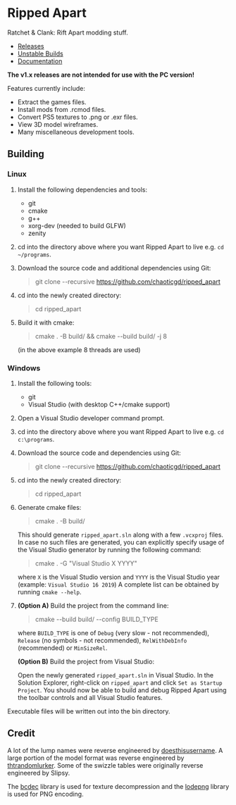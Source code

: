 # Ripped Apart

Ratchet & Clank: Rift Apart modding stuff.

- [Releases](https://github.com/chaoticgd/ripped_apart/releases)
- [Unstable Builds](https://github.com/chaoticgd/ripped_apart/releases/tag/unstable)
- [Documentation](docs/README.md)

**The v1.x releases are not intended for use with the PC version!**

Features currently include:
- Extract the games files.
- Install mods from .rcmod files.
- Convert PS5 textures to .png or .exr files.
- View 3D model wireframes.
- Many miscellaneous development tools.

## Building

### Linux

1.	Install the following dependencies and tools:
	- git
	- cmake
	- g++
	- xorg-dev (needed to build GLFW)
	- zenity

2.	cd into the directory above where you want Ripped Apart to live e.g. `cd ~/programs`.

2.	Download the source code and additional dependencies using Git:
	> git clone --recursive https://github.com/chaoticgd/ripped_apart

3.	cd into the newly created directory:
	> cd ripped_apart

4.	Build it with cmake:
	> cmake . -B build/ && cmake --build build/ -j 8
	
	(in the above example 8 threads are used)

### Windows

1.	Install the following tools:
	- git
	- Visual Studio (with desktop C++/cmake support)

2.	Open a Visual Studio developer command prompt.

3.	cd into the directory above where you want Ripped Apart to live e.g. `cd c:\programs`.

4.	Download the source code and dependencies using Git:
	> git clone --recursive https://github.com/chaoticgd/ripped_apart

5.	cd into the newly created directory:
	> cd ripped_apart

6.	Generate cmake files:
	> cmake . -B build/
	
	This should generate `ripped_apart.sln` along with a few `.vcxproj` files. 
	In case no such files are generated, you can explicitly specify usage of the Visual Studio generator by running the following command:
	> cmake . -G "Visual Studio X YYYY"
	
	where `X` is the Visual Studio version and `YYYY` is the Visual Studio year (example: `Visual Studio 16 2019`)
	A complete list can be obtained by running `cmake --help`.

7.	**(Option A)** Build the project from the command line:
	
	> cmake --build build/ --config BUILD_TYPE
	
	where `BUILD_TYPE` is one of `Debug` (very slow - not recommended), `Release` (no symbols - not recommended), `RelWithDebInfo` (recommended) or `MinSizeRel`.
	
	**(Option B)** Build the project from Visual Studio:

	Open the newly generated `ripped_apart.sln` in Visual Studio. In the Solution Explorer, right-click on `ripped_apart` and click `Set as Startup Project`. You should now be able to build and debug Ripped Apart using the toolbar controls and all Visual Studio features.

Executable files will be written out into the bin directory.

## Credit

A lot of the lump names were reverse engineered by [doesthisusername](https://github.com/doesthisusername). A large portion of the model format was reverse engineered by [thtrandomlurker](https://github.com/thtrandomlurker). Some of the swizzle tables were originally reverse engineered by Slipsy.

The [bcdec](https://github.com/iOrange/bcdec) library is used for texture decompression and the [lodepng](https://github.com/lvandeve/lodepng) library is used for PNG encoding.
